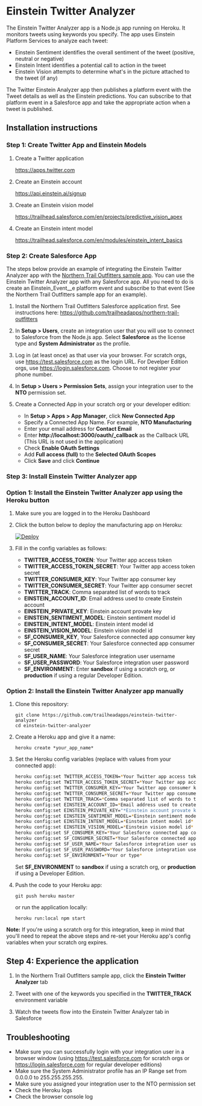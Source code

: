 # Einstein Twitter Analyzer

The Einstein Twitter Analyzer app is a Node.js app running on Heroku. It monitors tweets using keywords you specify. The app uses Einstein Platform Services to analyze each tweet:

- Einstein Sentiment identifies the overall sentiment of the tweet (positive, neutral or negative)
- Einstein Intent identifies a potential call to action in the tweet
- Einstein Vision attempts to determine what's in the picture attached to the tweet (if any)

The Twitter Einstein Analyzer app then publishes a platform event with the Tweet details as well as the Einstein predictions. You can subscribe to that platform event in a Salesforce app and take the appropriate action when a tweet is published.

## Installation instructions

### Step 1: Create Twitter App and Einstein Models

1. Create a Twitter application

    https://apps.twitter.com 

1. Create an Einstein account

    https://api.einstein.ai/signup

1. Create an Einstein vision model

    https://trailhead.salesforce.com/en/projects/predictive_vision_apex

1. Create an Einstein intent model

    https://trailhead.salesforce.com/en/modules/einstein_intent_basics

### Step 2: Create Salesforce App

The steps below provide an example of integrating the Einstein Twitter Analyzer app with the [Northern Trail Outfitters sample app](https://github.com/trailheadapps/northern-trail-outfitters). You can use the Einstein Twitter Analyzer app with any Salesforce app. All you need to do is create an Einstein_Event__e platform event and subscribe to that event (See the Northern Trail Outfitters sample app for an example). 

1. Install the Northern Trail Outfitters Salesforce application first. See instructions here: <a href="https://github.com/trailheadapps/northern-trail-outfitters">https://github.com/trailheadapps/northern-trail-outfitters</a>

1. In **Setup > Users**, create an integration user that you will use to connect to Salesforce from the Node.js app. Select **Salesforce** as the license type and **System Administrator** as the profile. 

1. Log in (at least once) as that user via your browser. For scratch orgs, use <a href="https://test.salesforce.com">https://test.salesforce.com</a> as the login URL. For Develper Edition orgs, use <a href="https://login.salesforce.com">https://login.salesforce.com</a>. Choose to not register your phone number.

1. In **Setup > Users > Permission Sets**, assign your integration user to the **NTO** permission set.

1. Create a Connected App in your scratch org or your developer edition:
    - In **Setup > Apps > App Manager**, click **New Connected App**
    - Specify a Connected App Name. For example, **NTO Manufacturing**
    - Enter your email address for **Contact Email**
    - Enter **http://localhost:3000/oauth/_callback** as the Callback URL (This URL is not used in the application)
    - Check **Enable OAuth Settings**
    - Add **Full access (full)** to the **Selected OAuth Scopes**
    - Click **Save** and click **Continue**

### Step 3: Install Einstein Twitter Analyzer app

### Option 1: Install the Einstein Twitter Analyzer app using the Heroku button

1. Make sure you are logged in to the Heroku Dashboard
1. Click the button below to deploy the manufacturing app on Heroku:

    [![Deploy](https://www.herokucdn.com/deploy/button.png)](https://heroku.com/deploy)

1. Fill in the config variables as follows:
    - **TWITTER_ACCESS_TOKEN**: Your Twitter app access token
    - **TWITTER_ACCESS_TOKEN_SECRET**: Your Twitter app access token secret
    - **TWITTER_CONSUMER_KEY**: Your Twitter app consumer key
    - **TWITTER_CONSUMER_SECRET**: Your Twitter app consumer secret
    - **TWITTER_TRACK**: Comma separated list of words to track
    - **EINSTEIN_ACCOUNT_ID**: Email address used to create Einstein account
    - **EINSTEIN_PRIVATE_KEY**: Einstein account provate key
    - **EINSTEIN_SENTIMENT_MODEL**: Einstein sentiment model id
    - **EINSTEIN_INTENT_MODEL**: Einstein intent model id
    - **EINSTEIN_VISION_MODEL**: Einstein vision model id
    - **SF_CONSUMER_KEY**, Your Salesforce connected app consumer key
    - **SF_CONSUMER_SECRET**: Your Salesforce connected app consumer secret
    - **SF_USER_NAME**: Your Salesforce integration user username
    - **SF_USER_PASSWORD**: Your Salesforce integration user password
    - **SF_ENVIRONMENT**: Enter **sandbox** if using a scratch org, or **production** if using a regular Developer Edition.

### Option 2: Install the Einstein Twitter Analyzer app manually

1. Clone this repository:
    ```
    git clone https://github.com/trailheadapps/einstein-twitter-analyzer
    cd einstein-twitter-analyzer
    ```

1. Create a Heroku app and give it a name:
    ```
    heroku create *your_app_name*
    ```

1. Set the Heroku config variables (replace with values from your connected app):
    
    ```bash
    heroku config:set TWITTER_ACCESS_TOKEN=*Your Twitter app access token*
    heroku config:set TWITTER_ACCESS_TOKEN_SECRET=*Your Twitter app access token secret*
    heroku config:set TWITTER_CONSUMER_KEY=*Your Twitter app consumer key*
    heroku config:set TWITTER_CONSUMER_SECRET=*Your Twitter app consumer secret*
    heroku config:set TWITTER_TRACK=*Comma separated list of words to track*
    heroku config:set EINSTEIN_ACCOUNT_ID=*Email address used to create Einstein account*
    heroku config:set EINSTEIN_PRIVATE_KEY="*Einstein account provate key*"
    heroku config:set EINSTEIN_SENTIMENT_MODEL=*Einstein sentiment model id*
    heroku config:set EINSTEIN_INTENT_MODEL=*Einstein intent model id*
    heroku config:set EINSTEIN_VISION_MODEL=*Einstein vision model id*
    heroku config:set SF_CONSUMER_KEY=*Your Salesforce connected app consumer key*
    heroku config:set SF_CONSUMER_SECRET=*Your Salesforce connected app consumer secret*
    heroku config:set SF_USER_NAME=*Your Salesforce integration user username*
    heroku config:set SF_USER_PASSWORD=*Your Salesforce integration user password*
    heroku config:set SF_ENVIRONMENT=*Your or type* 
    ```

    Set **SF_ENVIRONMENT** to **sandbox** if using a scratch org, or **production** if using a Developer Edition.

1. Push the code to your Heroku app: 
    ```
    git push heroku master
    ```

    or run the application locally:
    ```
    heroku run:local npm start
    ```

**Note:** If you're using a scratch org for this integration, keep in mind that you'll need to repeat the above steps and re-set your Heroku app's config variables when your scratch org expires.

## Step 4: Experience the application

1. In the Northern Trail Outfitters sample app, click the **Einstein Twitter Analyzer** tab

1. Tweet with one of the keywords you specified in the **TWITTER_TRACK** environment variable

1. Watch the tweets flow into the Einstein Twitter Analyzer tab in Salesforce

## Troubleshooting

- Make sure you can successfully login with your integration user in a browser window (using https://test.salesforce.com for scratch orgs or https://login.salesforce.com for regular developer editions)
- Make sure the System Administrator profile has an IP Range set from 0.0.0.0 to 255.255.255.255.
- Make sure you assigned your integration user to the NTO permission set
- Check the Heroku logs
- Check the browser console log